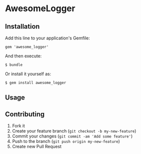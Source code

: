 # AwesomeLogger


## Installation

Add this line to your application's Gemfile:

    gem 'awesome_logger'

And then execute:

    $ bundle

Or install it yourself as:

    $ gem install awesome_logger

## Usage


## Contributing

1. Fork it
2. Create your feature branch (`git checkout -b my-new-feature`)
3. Commit your changes (`git commit -am 'Add some feature'`)
4. Push to the branch (`git push origin my-new-feature`)
5. Create new Pull Request
